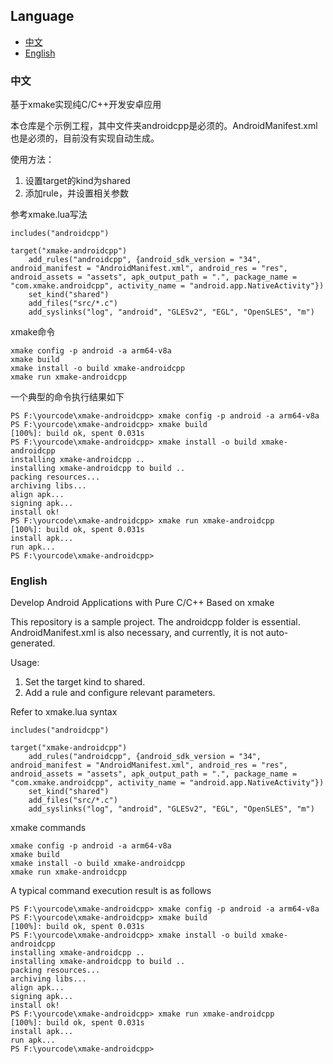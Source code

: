 ## Language
- [中文](#中文)
- [English](#english)

### 中文
基于xmake实现纯C/C++开发安卓应用

本仓库是个示例工程，其中文件夹androidcpp是必须的。AndroidManifest.xml也是必须的，目前没有实现自动生成。

使用方法：
1. 设置target的kind为shared
2. 添加rule，并设置相关参数

参考xmake.lua写法
```
includes("androidcpp")

target("xmake-androidcpp")
    add_rules("androidcpp", {android_sdk_version = "34", android_manifest = "AndroidManifest.xml", android_res = "res", android_assets = "assets", apk_output_path = ".", package_name = "com.xmake.androidcpp", activity_name = "android.app.NativeActivity"})
    set_kind("shared")
    add_files("src/*.c")
    add_syslinks("log", "android", "GLESv2", "EGL", "OpenSLES", "m")
```

xmake命令
```
xmake config -p android -a arm64-v8a
xmake build
xmake install -o build xmake-androidcpp
xmake run xmake-androidcpp
```

一个典型的命令执行结果如下
```
PS F:\yourcode\xmake-androidcpp> xmake config -p android -a arm64-v8a
PS F:\yourcode\xmake-androidcpp> xmake build
[100%]: build ok, spent 0.031s
PS F:\yourcode\xmake-androidcpp> xmake install -o build xmake-androidcpp
installing xmake-androidcpp ..
installing xmake-androidcpp to build ..
packing resources...
archiving libs...
align apk...
signing apk...
install ok!
PS F:\yourcode\xmake-androidcpp> xmake run xmake-androidcpp
[100%]: build ok, spent 0.031s
install apk...
run apk...
PS F:\yourcode\xmake-androidcpp>
```

### English

Develop Android Applications with Pure C/C++ Based on xmake

This repository is a sample project. The androidcpp folder is essential. AndroidManifest.xml is also necessary, and currently, it is not auto-generated.

Usage:
1. Set the target kind to shared.
2. Add a rule and configure relevant parameters.

Refer to xmake.lua syntax
```
includes("androidcpp")

target("xmake-androidcpp")
    add_rules("androidcpp", {android_sdk_version = "34", android_manifest = "AndroidManifest.xml", android_res = "res", android_assets = "assets", apk_output_path = ".", package_name = "com.xmake.androidcpp", activity_name = "android.app.NativeActivity"})
    set_kind("shared")
    add_files("src/*.c")
    add_syslinks("log", "android", "GLESv2", "EGL", "OpenSLES", "m")
```

xmake commands
```
xmake config -p android -a arm64-v8a
xmake build
xmake install -o build xmake-androidcpp
xmake run xmake-androidcpp
```

A typical command execution result is as follows
```
PS F:\yourcode\xmake-androidcpp> xmake config -p android -a arm64-v8a
PS F:\yourcode\xmake-androidcpp> xmake build
[100%]: build ok, spent 0.031s
PS F:\yourcode\xmake-androidcpp> xmake install -o build xmake-androidcpp
installing xmake-androidcpp ..
installing xmake-androidcpp to build ..
packing resources...
archiving libs...
align apk...
signing apk...
install ok!
PS F:\yourcode\xmake-androidcpp> xmake run xmake-androidcpp
[100%]: build ok, spent 0.031s
install apk...
run apk...
PS F:\yourcode\xmake-androidcpp>
```